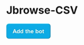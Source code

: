 # Jbrowse-CSV
[![Add the bot](https://github.com/pixuenan/Jbrowse-CSV/blob/master/Add%20the%20bot7.jpg)](https://join.skype.com/bot/f3b40a59-84c6-49f8-a769-bf664049e370)
